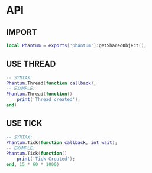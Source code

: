 # API

## IMPORT

```lua
local Phantum = exports['phantum']:getSharedObject();
```

## USE THREAD

```lua
-- SYNTAX: 
Phantum.Thread(function callback);
-- EXAMPLE:
Phantum.Thread(function()
    print('Thread created');
end)
```

## USE TICK

```lua
-- SYNTAX: 
Phantum.Tick(function callback, int wait);
-- EXAMPLE:
Phantum.Tick(function()
    print('Tick Created');
end, 15 * 60 * 1000)
```